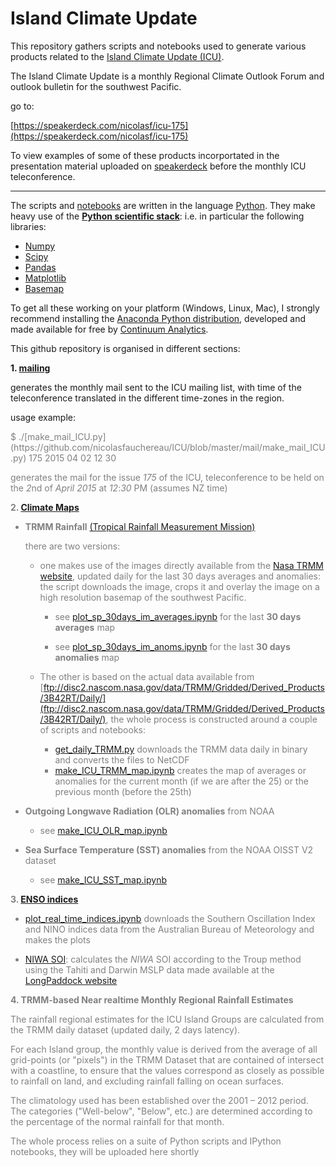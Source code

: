 # Island Climate Update

This repository gathers scripts and notebooks used to generate various products
related to the [Island Climate Update (ICU)](http://www.niwa.co.nz/climate/icu).

The Island Climate Update is a monthly Regional Climate Outlook Forum and outlook
bulletin for the southwest Pacific.

go to:

[https://speakerdeck.com/nicolasf/icu-175](https://speakerdeck.com/nicolasf/icu-175)

To view examples of some of these products incorportated in the presentation material uploaded
on [speakerdeck](https://speakerdeck.com/) before the monthly ICU teleconference.

<hr size=5>

The scripts and [notebooks]() are written in the language [Python](www.python.org). They make
heavy use of the [**Python scientific stack**](http://www.scipy.org/about.html): i.e. in particular the following libraries:

+ [Numpy](http://www.numpy.org/)
+ [Scipy](http://www.scipy.org/)
+ [Pandas](http://pandas.pydata.org/)
+ [Matplotlib](http://matplotlib.org/)
+ [Basemap](http://matplotlib.org/basemap/)

To get all these working on your platform (Windows, Linux, Mac), I strongly recommend installing the [Anaconda Python distribution](https://store.continuum.io/cshop/anaconda/), developed and made available for free by [Continuum Analytics](http://continuum.io/).  

This github repository is organised in different sections:

**1. [mailing](https://github.com/nicolasfauchereau/ICU/blob/master/mail/)**

  generates the monthly mail sent to the ICU mailing list, with time of the teleconference
  translated in the different time-zones in the region.

  usage example:

<font color='gray'>
$ ./[make_mail_ICU.py](https://github.com/nicolasfauchereau/ICU/blob/master/mail/make_mail_ICU.py) 175 2015 04 02 12 30
<font>

  generates the mail for the issue *175* of the ICU, teleconference to be held on the *2*nd of *April* *2015* at *12*:*30* PM (assumes NZ time)

**2. [Climate Maps](https://github.com/nicolasfauchereau/ICU/blob/master/maps/)**

  + **TRMM Rainfall** [(Tropical Rainfall Measurement Mission)](https://climatedataguide.ucar.edu/climate-data/trmm-tropical-rainfall-measuring-mission)

    there are two versions:

    + one makes use of the images directly available from the [Nasa TRMM website](http://trmm.gsfc.nasa.gov), updated daily for the last 30 days averages and anomalies: the script downloads the image, crops it and
    overlay the image on a high resolution basemap of the southwest Pacific.

      + see [plot_sp_30days_im_averages.ipynb](http://nbviewer.ipython.org/github/nicolasfauchereau/ICU/blob/master/maps/TRMM/plot_sp_30days_im_averages.ipynb) for the last **30 days averages** map

      + see [plot_sp_30days_im_anoms.ipynb](http://nbviewer.ipython.org/github/nicolasfauchereau/ICU/blob/master/maps/TRMM/plot_sp_30days_im_anoms.ipynb) for the last **30 days anomalies** map

    + The other is based on the actual data available from [ftp://disc2.nascom.nasa.gov/data/TRMM/Gridded/Derived_Products/3B42RT/Daily/](ftp://disc2.nascom.nasa.gov/data/TRMM/Gridded/Derived_Products/3B42RT/Daily/), the whole process is
    constructed around a couple of scripts and notebooks:

      + [get_daily_TRMM.py](https://github.com/nicolasfauchereau/ICU/blob/master/maps/TRMM/get_daily_TRMM.py) downloads the TRMM data daily in binary and converts the files
      to NetCDF
      + [make_ICU_TRMM_map.ipynb](http://nbviewer.ipython.org/github/nicolasfauchereau/ICU/blob/master/maps/TRMM/make_ICU_TRMM_map.ipynb) creates the map of averages or anomalies for the current month (if we are after the 25) or the previous month (before the 25th)  


  + **Outgoing Longwave Radiation (OLR) anomalies** from NOAA

      + see [make_ICU_OLR_map.ipynb](http://nbviewer.ipython.org/github/nicolasfauchereau/ICU/blob/master/maps/OLR/make_ICU_OLR_map.ipynb)  


  + **Sea Surface Temperature (SST) anomalies** from the NOAA OISST V2 dataset

      + see [make_ICU_SST_map.ipynb](http://nbviewer.ipython.org/github/nicolasfauchereau/ICU/blob/master/maps/SST/make_ICU_SST_map.ipynb)  


**3. [ENSO indices](https://github.com/nicolasfauchereau/ICU/blob/master/indices/)**

  + [plot_real_time_indices.ipynb](http://nbviewer.ipython.org/github/nicolasfauchereau/ICU/blob/master/indices/plot_real_time_indices.ipynb) downloads the Southern Oscillation Index and NINO indices data from the Australian Bureau of Meteorology and makes the plots

  + [NIWA SOI](): calculates the *NIWA* SOI according to the Troup method using the Tahiti and Darwin MSLP data made available at the [LongPaddock website]()

**4. TRMM-based Near realtime Monthly Regional Rainfall Estimates**

  The rainfall regional estimates for the ICU Island Groups are calculated from the TRMM daily dataset (updated daily, 2 days latency).

  For each Island group, the monthly value is derived from the average of all grid-points (or "pixels") in the TRMM Dataset that are contained of intersect with a coastline, to ensure that the values correspond as closely as possible to rainfall on land, and excluding rainfall falling on ocean surfaces.

  The climatology used has been established over the 2001 – 2012 period. The categories ("Well-below", "Below", etc.) are determined according to the percentage of the normal rainfall for that month.

  The whole process relies on a suite of Python scripts and IPython notebooks, they will be uploaded here shortly
